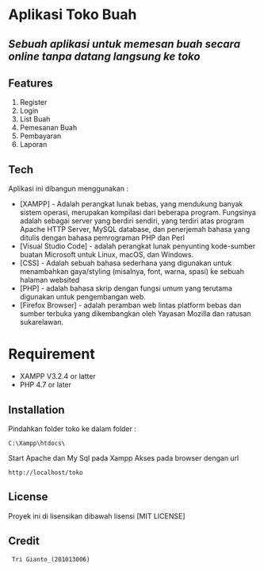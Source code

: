 # Aplikasi Toko Buah
## _Sebuah aplikasi untuk memesan buah secara online tanpa datang langsung ke toko_

## Features

1. Register
2. Login
3. List Buah
4. Pemesanan Buah
5. Pembayaran
6. Laporan

## Tech

Aplikasi ini dibangun menggunakan :

- [XAMPP] - Adalah perangkat lunak bebas, yang mendukung banyak sistem operasi, merupakan kompilasi dari beberapa program. Fungsinya adalah sebagai server yang berdiri sendiri, yang terdiri atas program Apache HTTP Server, MySQL database, dan penerjemah bahasa yang ditulis dengan bahasa pemrograman PHP dan Perl
- [Visual Studio Code] - adalah perangkat lunak penyunting kode-sumber buatan Microsoft untuk Linux, macOS, dan Windows.
- [CSS] - Adalah sebuah bahasa sederhana yang digunakan untuk menambahkan gaya/styling (misalnya, font, warna, spasi) ke sebuah halaman websited
- [PHP] - adalah bahasa skrip dengan fungsi umum yang terutama digunakan untuk pengembangan web.
- [Firefox Browser] - adalah peramban web lintas platform bebas dan sumber terbuka yang dikembangkan oleh Yayasan Mozilla dan ratusan sukarelawan.

# Requirement

  - XAMPP V3.2.4 or latter
  - PHP 4.7 or later

## Installation
Pindahkan folder toko ke dalam folder :

```C:\Xampp\htdocs\```

Start Apache dan My Sql pada Xampp Akses pada browser dengan url

```http://localhost/toko```

## License

Proyek ini di lisensikan dibawah lisensi [MIT LICENSE]

## Credit
``` Tri Gianto_(201013006)```

